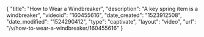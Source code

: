 {
    "title": "How to Wear a Windbreaker",
    "description": "A key spring item is a windbreaker",
    "videoid": "160455616",
    "date_created": "1523912508",
    "date_modified": "1524290412",
    "type": "captivate",
    "layout": "video",
    "url": "\/v\/how-to-wear-a-windbreaker\/160455616"
}